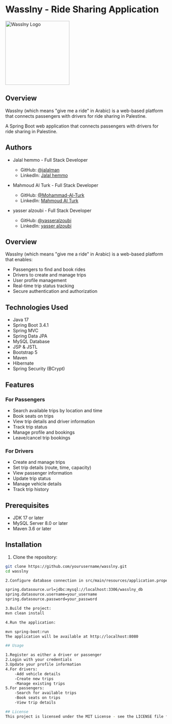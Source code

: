 # Wasslny - Ride Sharing Application
<img src="https://i.ibb.co/BqZcZGf/icon-Copy.png" width="200" alt="Wasslny Logo">



## Overview
Wasslny (which means "give me a ride" in Arabic) is a web-based platform that connects passengers with drivers for ride sharing in Palestine.

A Spring Boot web application that connects passengers with drivers for ride sharing in Palestine.

## Authors
- Jalal hemmo - Full Stack Developer
  - GitHub: [@jalalman](https://github.com/jalalman)
  - LinkedIn: [Jalal hemmo](https://www.linkedin.com/in/jalal-hemmo/)

- Mahmoud Al Turk - Full Stack Developer
  - GitHub: [@Mohammad-Al-Turk](https://github.com/Mohammad-Al-Turk)
  - LinkedIn: [Mahmoud Al Turk](https://linkedin.com/in/alturk-mohammad/)

- yasser alzoubi - Full Stack Developer
  - GitHub: [@yasseralzoubi](https://github.com/yasseralzoubi)
  - LinkedIn: [yasser alzoubi](https://www.linkedin.com/in/yasseralzoubi/)



## Overview

Wasslny (which means "give me a ride" in Arabic) is a web-based platform that enables:
- Passengers to find and book rides
- Drivers to create and manage trips
- User profile management
- Real-time trip status tracking
- Secure authentication and authorization

## Technologies Used

- Java 17
- Spring Boot 3.4.1
- Spring MVC
- Spring Data JPA
- MySQL Database
- JSP & JSTL
- Bootstrap 5
- Maven
- Hibernate
- Spring Security (BCrypt)

## Features

### For Passengers
- Search available trips by location and time
- Book seats on trips
- View trip details and driver information
- Track trip status
- Manage profile and bookings
- Leave/cancel trip bookings

### For Drivers
- Create and manage trips
- Set trip details (route, time, capacity)
- View passenger information
- Update trip status
- Manage vehicle details
- Track trip history

## Prerequisites

- JDK 17 or later
- MySQL Server 8.0 or later
- Maven 3.6 or later

## Installation

1. Clone the repository:
```sh
git clone https://github.com/yourusername/wasslny.git
cd wasslny

2.Configure database connection in src/main/resources/application.properties:

spring.datasource.url=jdbc:mysql://localhost:3306/wasslny_db
spring.datasource.username=your_username
spring.datasource.password=your_password

3.Build the project:
mvn clean install

4.Run the application:

mvn spring-boot:run
The application will be available at http://localhost:8080

## Usage

1.Register as either a driver or passenger
2.Login with your credentials
3.Update your profile information
4.For drivers:
    -Add vehicle details
    -Create new trips
    -Manage existing trips
5.For passengers:
    -Search for available trips
    -Book seats on trips
    -View trip details

## License
This project is licensed under the MIT License - see the LICENSE file for details. ``

